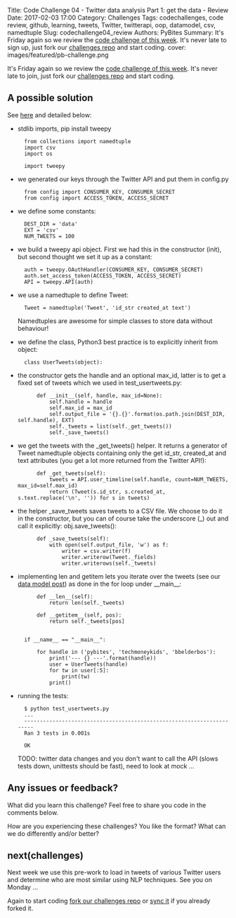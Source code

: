 Title: Code Challenge 04 - Twitter data analysis Part 1: get the data - Review
Date: 2017-02-03 17:00
Category: Challenges
Tags: codechallenges, code review, github, learning, tweets, Twitter, twitterapi, oop, datamodel, csv, namedtuple
Slug: codechallenge04_review
Authors: PyBites
Summary: It's Friday again so we review the [code challenge of this week](http://pybit.es/codechallenge04.html). It's never late to sign up, just fork our [challenges repo](https://github.com/pybites/challenges) and start coding.
cover: images/featured/pb-challenge.png

It's Friday again so we review the [code challenge of this week](http://pybit.es/codechallenge04.html). It's never late to join, just fork our [challenges repo](https://github.com/pybites/challenges) and start coding.

## A possible solution

See [here](https://github.com/pybites/challenges/blob/solutions/04/usertweets.py) and detailed below:


* stdlib imports, pip install tweepy

		from collections import namedtuple
		import csv
		import os

		import tweepy

* we generated our keys through the Twitter API and put them in config.py

		from config import CONSUMER_KEY, CONSUMER_SECRET
		from config import ACCESS_TOKEN, ACCESS_SECRET


* we define some constants:

		DEST_DIR = 'data'
		EXT = 'csv'
		NUM_TWEETS = 100

* we build a tweepy api object. First we had this in the constructor (init), but second thought we set it up as a constant:

		auth = tweepy.OAuthHandler(CONSUMER_KEY, CONSUMER_SECRET)
		auth.set_access_token(ACCESS_TOKEN, ACCESS_SECRET)
		API = tweepy.API(auth)

* we use a namedtuple to define Tweet: 

		Tweet = namedtuple('Tweet', 'id_str created_at text')

	Namedtuples are awesome for simple classes to store data without behaviour!

* we define the class, Python3 best practice is to explicitly inherit from object: 

		class UserTweets(object):

* the constructor gets the handle and an optional max_id, latter is to get a fixed set of tweets which we used in test_usertweets.py: 

			def __init__(self, handle, max_id=None):
				self.handle = handle
				self.max_id = max_id
				self.output_file = '{}.{}'.format(os.path.join(DEST_DIR, self.handle), EXT)
				self._tweets = list(self._get_tweets())
				self._save_tweets()

* we get the tweets with the \_get_tweets() helper. It returns a generator of Tweet namedtuple objects containing only the get id_str, created_at and text attributes (you get a lot more returned from the Twitter API!): 

			def _get_tweets(self):
				tweets = API.user_timeline(self.handle, count=NUM_TWEETS, max_id=self.max_id)
				return (Tweet(s.id_str, s.created_at, s.text.replace('\n', '')) for s in tweets)

* the helper \_save_tweets saves tweets to a CSV file. We choose to do it in the constructor, but you can of course take the underscore (\_) out and call it explicitly: obj.save_tweets():

			def _save_tweets(self):
				with open(self.output_file, 'w') as f:
					writer = csv.writer(f)
					writer.writerow(Tweet._fields)
					writer.writerows(self._tweets)

* implementing len and getitem lets you iterate over the tweets (see our [data model post](http://pybit.es/python-data-model.html)) as done in the for loop under \_\_main\_\_:

			def __len__(self):
				return len(self._tweets)

			def __getitem__(self, pos):
				return self._tweets[pos]


		if __name__ == "__main__":

			for handle in ('pybites', 'techmoneykids', 'bbelderbos'):
				print('--- {} ---'.format(handle))
				user = UserTweets(handle)
				for tw in user[:5]:
					print(tw)
				print()

* running the tests:

		$ python test_usertweets.py
		...
		----------------------------------------------------------------------
		Ran 3 tests in 0.001s

		OK

	TODO: twitter data changes and you don't want to call the API (slows tests down, unittests should be fast), need to look at mock ...

## Any issues or feedback?

What did you learn this challenge? Feel free to share you code in the comments below. 

How are you experiencing these challenges? You like the format? What can we do differently and/or better?

## next(challenges)

Next week we use this pre-work to load in tweets of various Twitter users and determine who are most similar using NLP techniques. See you on Monday ...

Again to start coding [fork our challenges repo](https://github.com/pybites/challenges) or [sync it](https://help.github.com/articles/syncing-a-fork/) if you already forked it.
